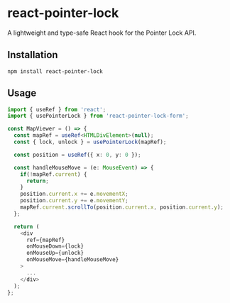 # react-pointer-lock

A lightweight and type-safe React hook for the Pointer Lock API.

## Installation

```shell
npm install react-pointer-lock
```

## Usage

```ts
import { useRef } from 'react';
import { usePointerLock } from 'react-pointer-lock-form';

const MapViewer = () => {
  const mapRef = useRef<HTMLDivElement>(null);
  const { lock, unlock } = usePointerLock(mapRef);

  const position = useRef({ x: 0, y: 0 });

  const handleMouseMove = (e: MouseEvent) => {
    if(!mapRef.current) {
      return;
    }
    position.current.x += e.movementX;
    position.current.y += e.movementY;
    mapRef.current.scrollTo(position.current.x, position.current.y);
  };

  return (
    <div
      ref={mapRef}
      onMouseDown={lock}
      onMouseUp={unlock}
      onMouseMove={handleMouseMove}
    >
      ...
    </div>
  );
};
```
